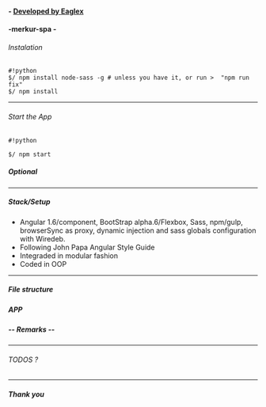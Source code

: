 #### - [ Developed by Eaglex ](http://eaglex.net)

#### -merkur-spa -



###### Instalation

```
#!python
$/ npm install node-sass -g # unless you have it, or run >  "npm run fix" 
$/ npm install
```

***
###### Start the App

```
#!python

$/ npm start
```

##### Optional


***
##### Stack/Setup
* Angular 1.6/component, BootStrap alpha.6/Flexbox, Sass, npm/gulp, browserSync as proxy, dynamic injection and sass globals configuration with Wiredeb.
* Following John Papa Angular Style Guide
* Integraded in modular fashion
* Coded in OOP
***


##### File structure

##### **APP**


##### -- Remarks --

***

###### TODOS ?


***

##### Thank you